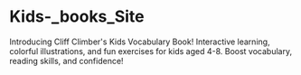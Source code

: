 # Kids-_books_Site
Introducing Cliff Climber's Kids Vocabulary Book! Interactive learning, colorful illustrations, and fun exercises for kids aged 4-8. Boost vocabulary, reading skills, and confidence! 
